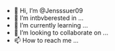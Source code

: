 - 👋 Hi, I’m @Jensssuer09
- 👀 I’m intbvberested in ...
- 🌱 I’m currently learning ...
- 💞️ I’m looking to collaborate on ...
- 📫 How to reach me ...

<!---
Jensssuer09/Jensssuer09 is a ✨ special ✨ repository because its `README.md` (this file) appears on your GitHub profile.
You can click the Preview link to take a look at your changes.
--->
